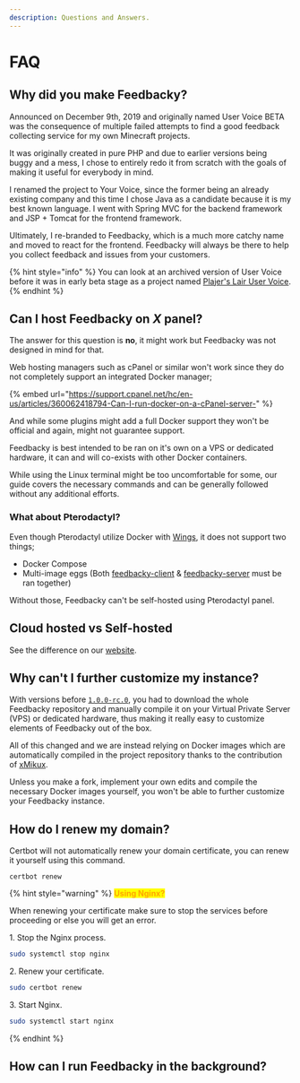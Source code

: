 ```yaml
---
description: Questions and Answers.
---
```


# FAQ

## Why did you make Feedbacky?

Announced on December 9th, 2019 and originally named User Voice BETA was the consequence of multiple failed attempts to find a good feedback collecting service for my own Minecraft projects.

It was originally created in pure PHP and due to earlier versions being buggy and a mess, I chose to entirely redo it from scratch with the goals of making it useful for everybody in mind.

I renamed the project to Your Voice, since the former being an already existing company and this time I chose Java as a candidate because it is my best known language. I went with Spring MVC for the backend framework and JSP + Tomcat for the frontend framework.

Ultimately, I re-branded to Feedbacky, which is a much more catchy name and moved to react for the frontend. Feedbacky will always be there to help you collect feedback and issues from your customers.

{% hint style="info" %}
You can look at an archived version of User Voice before it was in early beta stage as a project named [Plajer's Lair User Voice](https://uservoice.plajer.xyz).
{% endhint %}

## Can I host Feedbacky on _X_ panel?

The answer for this question is **no**, it might work but Feedbacky was not designed in mind for that.

Web hosting managers such as cPanel or similar won't work since they do not completely support an integrated Docker manager;

{% embed url="https://support.cpanel.net/hc/en-us/articles/360062418794-Can-I-run-docker-on-a-cPanel-server-" %}

And while some plugins might add a full Docker support they won't be official and again, might not guarantee support.

Feedbacky is best intended to be ran on it's own on a VPS or dedicated hardware, it can and will co-exists with other Docker containers.

While using the Linux terminal might be too uncomfortable for some, our guide covers the necessary commands and can be generally followed without any additional efforts.

### What about Pterodactyl?

Even though Pterodactyl utilize Docker with [Wings](https://pterodactyl.io/wings/1.0/installing.html), it does not support two things;

* Docker Compose
* Multi-image eggs (Both [feedbacky-client](https://hub.docker.com/r/plajer/feedbacky-client) & [feedbacky-server](https://hub.docker.com/r/plajer/feedbacky-server) must be ran together)

Without those, Feedbacky can't be self-hosted using Pterodactyl panel.

## Cloud hosted vs Self-hosted

See the difference on our [website](https://feedbacky.net/#pricing).

## Why can't I further customize my instance?

With versions before [`1.0.0-rc.0`](https://github.com/feedbacky-project/docs/blob/master/project-overview/broken-reference/README.md), you had to download the whole Feedbacky repository and manually compile it on your Virtual Private Server (VPS) or dedicated hardware, thus making it really easy to customize elements of Feedbacky out of the box.

All of this changed and we are instead relying on Docker images which are automatically compiled in the project repository thanks to the contribution of [xMikux](https://github.com/feedbacky-project/app/pull/59).

Unless you make a fork, implement your own edits and compile the necessary Docker images yourself, you won't be able to further customize your Feedbacky instance.

## How do I renew my domain?

Certbot will not automatically renew your domain certificate, you can renew it yourself using this command.

```
certbot renew
```

{% hint style="warning" %}
<mark style="color:orange;">**Using Nginx?**</mark>

When renewing your certificate make sure to stop the services before proceeding or else you will get an error.

1\. Stop the Nginx process.

```bash
sudo systemctl stop nginx
```

2\. Renew your certificate.

```bash
sudo certbot renew
```

3\. Start Nginx.

```bash
sudo systemctl start nginx
```
{% endhint %}

## How can I run Feedbacky in the background?
